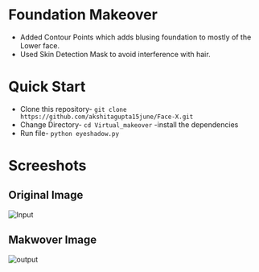 # Foundation Makeover
- Added Contour Points which adds blusing foundation to mostly of the Lower face.
- Used Skin Detection Mask to avoid interference with hair.


# Quick Start
- Clone this repository-
`git clone https://github.com/akshitagupta15june/Face-X.git`
- Change Directory-
`cd Virtual_makeover`
-install the dependencies
- Run file-
`python eyeshadow.py`

# Screeshots
## Original Image

![Input](https://user-images.githubusercontent.com/67019423/117550808-ea0c7a00-b05f-11eb-9c4d-2964ddfba6ce.jpg)


## Makwover Image

![output](https://user-images.githubusercontent.com/67019423/117550818-f7c1ff80-b05f-11eb-890e-b595a0f2a7f7.jpg)
